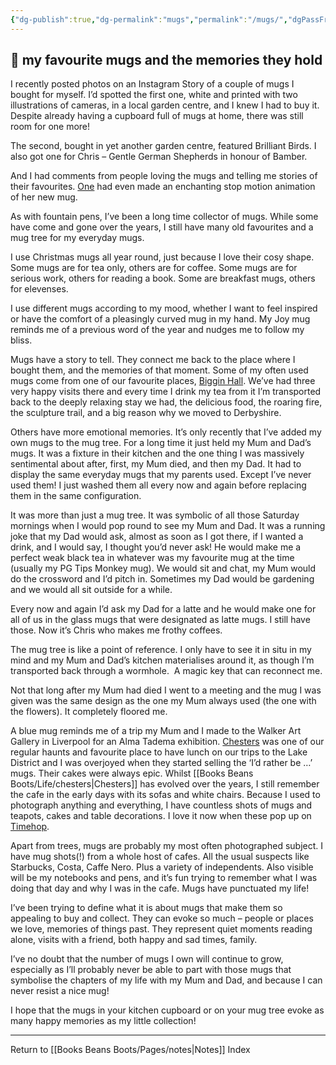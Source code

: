 ```yaml
---
{"dg-publish":true,"dg-permalink":"mugs","permalink":"/mugs/","dgPassFrontmatter":true}
---
```



## 🌿 my favourite mugs and the memories they hold

I recently posted photos on an Instagram Story of a couple of mugs I bought for myself. I’d spotted the first one, white and printed with two illustrations of cameras, in a local garden centre, and I knew I had to buy it. Despite already having a cupboard full of mugs at home, there was still room for one more!

The second, bought in yet another garden centre, featured Brilliant Birds. I also got one for Chris – Gentle German Shepherds in honour of Bamber.

And I had comments from people loving the mugs and telling me stories of their favourites. [One](https://www.instagram.com/faenum.arbor) had even made an enchanting stop motion animation of her new mug.

As with fountain pens, I’ve been a long time collector of mugs. While some have come and gone over the years, I still have many old favourites and a mug tree for my everyday mugs.

I use Christmas mugs all year round, just because I love their cosy shape. Some mugs are for tea only, others are for coffee. Some mugs are for serious work, others for reading a book. Some are breakfast mugs, others for elevenses.

I use different mugs according to my mood, whether I want to feel inspired or have the comfort of a pleasingly curved mug in my hand. My Joy mug reminds me of a previous word of the year and nudges me to follow my bliss.

Mugs have a story to tell. They connect me back to the place where I bought them, and the memories of that moment. Some of my often used mugs come from one of our favourite places, [Biggin Hall](https://www.bigginhall.co.uk/). We’ve had three very happy visits there and every time I drink my tea from it I’m transported back to the deeply relaxing stay we had, the delicious food, the roaring fire, the sculpture trail, and a big reason why we moved to Derbyshire.

Others have more emotional memories. It’s only recently that I’ve added my own mugs to the mug tree. For a long time it just held my Mum and Dad’s mugs. It was a fixture in their kitchen and the one thing I was massively sentimental about after, first, my Mum died, and then my Dad. It had to display the same everyday mugs that my parents used. Except I’ve never used them! I just washed them all every now and again before replacing them in the same configuration.

It was more than just a mug tree. It was symbolic of all those Saturday mornings when I would pop round to see my Mum and Dad. It was a running joke that my Dad would ask, almost as soon as I got there, if I wanted a drink, and I would say, I thought you’d never ask! He would make me a perfect weak black tea in whatever was my favourite mug at the time (usually my PG Tips Monkey mug). We would sit and chat, my Mum would do the crossword and I’d pitch in. Sometimes my Dad would be gardening and we would all sit outside for a while.

Every now and again I’d ask my Dad for a latte and he would make one for all of us in the glass mugs that were designated as latte mugs. I still have those. Now it’s Chris who makes me frothy coffees.

The mug tree is like a point of reference. I only have to see it in situ in my mind and my Mum and Dad’s kitchen materialises around it, as though I’m transported back through a wormhole.  A magic key that can reconnect me.

Not that long after my Mum had died I went to a meeting and the mug I was given was the same design as the one my Mum always used (the one with the flowers). It completely floored me.

A blue mug reminds me of a trip my Mum and I made to the Walker Art Gallery in Liverpool for an Alma Tadema exhibition. [Chesters](https://chestersbytheriver.co.uk/index.html) was one of our regular haunts and favourite place to have lunch on our trips to the Lake District and I was overjoyed when they started selling the ‘I’d rather be …’ mugs. Their cakes were always epic. Whilst [[Books Beans Boots/Life/chesters\|Chesters]] has evolved over the years, I still remember the cafe in the early days with its sofas and white chairs. Because I used to photograph anything and everything, I have countless shots of mugs and teapots, cakes and table decorations. I love it now when these pop up on [Timehop](https://www.timehop.com/).

Apart from trees, mugs are probably my most often photographed subject. I have mug shots(!) from a whole host of cafes. All the usual suspects like Starbucks, Costa, Caffe Nero. Plus a variety of independents. Also visible will be my notebooks and pens, and it’s fun trying to remember what I was doing that day and why I was in the cafe. Mugs have punctuated my life!

I’ve been trying to define what it is about mugs that make them so appealing to buy and collect. They can evoke so much – people or places we love, memories of things past. They represent quiet moments reading alone, visits with a friend, both happy and sad times, family.

I’ve no doubt that the number of mugs I own will continue to grow, especially as I’ll probably never be able to part with those mugs that symbolise the chapters of my life with my Mum and Dad, and because I can never resist a nice mug!

I hope that the mugs in your kitchen cupboard or on your mug tree evoke as many happy memories as my little collection!

---

Return to [[Books Beans Boots/Pages/notes\|Notes]] Index